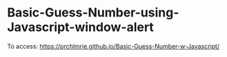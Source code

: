 # Basic-Guess-Number-using-Javascript-window-alert
To access: https://prchlmrie.github.io/Basic-Guess-Number-w-Javascript/
